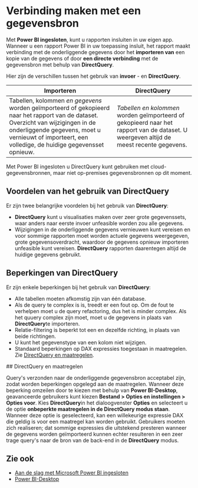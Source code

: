<properties
   pageTitle="De ingesloten Microsoft Power BI - verbinding te maken met een gegevensbron"
   description="Energie-BI ingesloten, verbinding maken met gegevensbronnen"
   services="power-bi-embedded"
   documentationCenter=""
   authors="guyinacube"
   manager="erikre"
   editor=""
   tags=""/>
<tags
   ms.service="power-bi-embedded"
   ms.devlang="NA"
   ms.topic="article"
   ms.tgt_pltfrm="NA"
   ms.workload="powerbi"
   ms.date="10/04/2016"
   ms.author="asaxton"/>

# <a name="connect-to-a-data-source"></a>Verbinding maken met een gegevensbron

Met **Power BI ingesloten**, kunt u rapporten insluiten in uw eigen app. Wanneer u een rapport Power BI in uw toepassing insluit, het rapport maakt verbinding met de onderliggende gegevens door het **importeren van** een kopie van de gegevens of door **een directe verbinding** met de gegevensbron met behulp van **DirectQuery**.

Hier zijn de verschillen tussen het gebruik van **invoer** - en **DirectQuery**.

|Importeren | DirectQuery
|---|---
|Tabellen, kolommen *en gegevens* worden geïmporteerd of gekopieerd naar het rapport van de dataset. Overzicht van wijzigingen in de onderliggende gegevens, moet u vernieuwt of importeert, een volledige, de huidige gegevensset opnieuw.|*Tabellen en kolommen* worden geïmporteerd of gekopieerd naar het rapport van de dataset. U weergeven altijd de meest recente gegevens.
Met Power BI ingesloten u DirectQuery kunt gebruiken met cloud-gegevensbronnen, maar niet op-premises gegevensbronnen op dit moment.

## <a name="benefits-of-using-directquery"></a>Voordelen van het gebruik van DirectQuery

Er zijn twee belangrijke voordelen bij het gebruik van **DirectQuery**:

   -    **DirectQuery** kunt u visualisaties maken over zeer grote gegevenssets, waar anders naar eerste invoer unfeasible worden zou alle gegevens.
   -    Wijzigingen in de onderliggende gegevens vernieuwen kunt vereisen en voor sommige rapporten moet worden actuele gegevens weergegeven, grote gegevensoverdracht, waardoor de gegevens opnieuw importeren unfeasible kunt vereisen. **DirectQuery** rapporten daarentegen altijd de huidige gegevens gebruikt.

## <a name="limitations-of-directquery"></a>Beperkingen van DirectQuery

   Er zijn enkele beperkingen bij het gebruik van **DirectQuery**:

   -    Alle tabellen moeten afkomstig zijn van één database.
   -    Als de query te complex is is, treedt er een fout op. Om de fout te verhelpen moet u de query refactoring, dus het is minder complex. Als het quuery complex zijn moet, moet u de gegevens in plaats van **DirectQuery**te importeren.
   -    Relatie-filtering is beperkt tot een en dezelfde richting, in plaats van beide richtingen.
   -    U kunt het gegevenstype van een kolom niet wijzigen.
   -    Standaard beperkingen op DAX expressies toegestaan in maatregelen. Zie [DirectQuery en maatregelen](#measures).

<a name="measures"/>
## <a name="directquery-and-measures"></a>DirectQuery en maatregelen

Query's verzonden naar de onderliggende gegevensbron acceptabel zijn, zodat worden beperkingen opgelegd aan de maatregelen. Wanneer deze beperking omzeilen door te kiezen met behulp van **Power BI-Desktop**, geavanceerde gebruikers kunt kiezen **Bestand > Opties en instellingen > Opties voor**. Kies **DirectQuery**in het dialoogvenster **Opties** en selecteert u de optie **onbeperkte maatregelen in de DirectQuery modus staan**. Wanneer deze optie is geselecteerd, kan een willekeurige expressie DAX die geldig is voor een maatregel kan worden gebruikt. Gebruikers moeten zich realiseren; dat sommige expressies die uitstekend presteren wanneer de gegevens worden geïmporteerd kunnen echter resulteren in een zeer trage query's naar de bron van de back-end in de **DirectQuery** modus. 

## <a name="see-also"></a>Zie ook
- [Aan de slag met Microsoft Power BI ingesloten](power-bi-embedded-get-started.md)
- [Power BI-Desktop](https://powerbi.microsoft.com/documentation/powerbi-desktop-get-the-desktop/)
